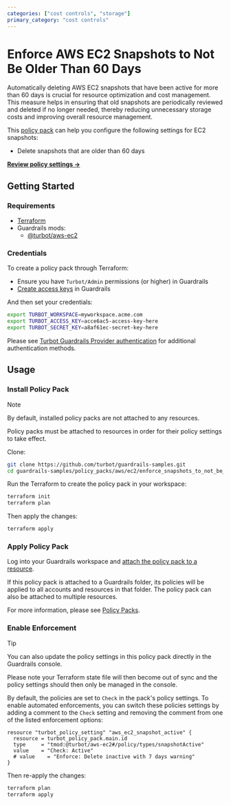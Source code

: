 ```yaml
---
categories: ["cost controls", "storage"]
primary_category: "cost controls"
---
```


# Enforce AWS EC2 Snapshots to Not Be Older Than 60 Days

Automatically deleting AWS EC2 snapshots that have been active for more than 60 days is crucial for resource optimization and cost management. This measure helps in ensuring that old snapshots are periodically reviewed and deleted if no longer needed, thereby reducing unnecessary storage costs and improving overall resource management.

This [policy pack](https://turbot.com/guardrails/docs/concepts/policy-packs) can help you configure the following settings for EC2 snapshots:

- Delete snapshots that are older than 60 days

**[Review policy settings →](https://hub.guardrails.turbot.com/policy-packs/aws_ec2_enforce_snapshots_to_not_be_older_than_60_days/settings)**

## Getting Started

### Requirements

- [Terraform](https://developer.hashicorp.com/terraform/install)
- Guardrails mods:
  - [@turbot/aws-ec2](https://hub.guardrails.turbot.com/mods/aws/mods/aws-ec2)

### Credentials

To create a policy pack through Terraform:

- Ensure you have `Turbot/Admin` permissions (or higher) in Guardrails
- [Create access keys](https://turbot.com/guardrails/docs/guides/iam/access-keys#generate-a-new-guardrails-api-access-key) in Guardrails

And then set your credentials:

```sh
export TURBOT_WORKSPACE=myworkspace.acme.com
export TURBOT_ACCESS_KEY=acce6ac5-access-key-here
export TURBOT_SECRET_KEY=a8af61ec-secret-key-here
```

Please see [Turbot Guardrails Provider authentication](https://registry.terraform.io/providers/turbot/turbot/latest/docs#authentication) for additional authentication methods.

## Usage

### Install Policy Pack

> [!NOTE]
> By default, installed policy packs are not attached to any resources.
>
> Policy packs must be attached to resources in order for their policy settings to take effect.

Clone:

```sh
git clone https://github.com/turbot/guardrails-samples.git
cd guardrails-samples/policy_packs/aws/ec2/enforce_snapshots_to_not_be_older_than_60_days
```

Run the Terraform to create the policy pack in your workspace:

```sh
terraform init
terraform plan
```

Then apply the changes:

```sh
terraform apply
```

### Apply Policy Pack

Log into your Guardrails workspace and [attach the policy pack to a resource](https://turbot.com/guardrails/docs/guides/policy-packs#attach-a-policy-pack-to-a-resource).

If this policy pack is attached to a Guardrails folder, its policies will be applied to all accounts and resources in that folder. The policy pack can also be attached to multiple resources.

For more information, please see [Policy Packs](https://turbot.com/guardrails/docs/concepts/policy-packs).

### Enable Enforcement

> [!TIP]
> You can also update the policy settings in this policy pack directly in the Guardrails console.
>
> Please note your Terraform state file will then become out of sync and the policy settings should then only be managed in the console.

By default, the policies are set to `Check` in the pack's policy settings. To enable automated enforcements, you can switch these policies settings by adding a comment to the `Check` setting and removing the comment from one of the listed enforcement options:

```hcl
resource "turbot_policy_setting" "aws_ec2_snapshot_active" {
  resource = turbot_policy_pack.main.id
  type     = "tmod:@turbot/aws-ec2#/policy/types/snapshotActive"
  value    = "Check: Active"
  # value    = "Enforce: Delete inactive with 7 days warning"
}
```

Then re-apply the changes:

```sh
terraform plan
terraform apply
```
